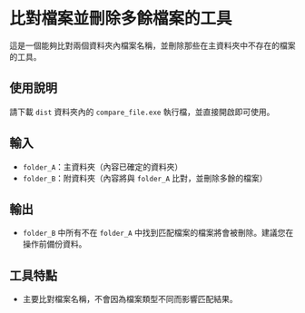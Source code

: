 # 比對檔案並刪除多餘檔案的工具

這是一個能夠比對兩個資料夾內檔案名稱，並刪除那些在主資料夾中不存在的檔案的工具。

## 使用說明

請下載 `dist` 資料夾內的 `compare_file.exe` 執行檔，並直接開啟即可使用。

## 輸入

- `folder_A`：主資料夾（內容已確定的資料夾）
- `folder_B`：附資料夾（內容將與 `folder_A` 比對，並刪除多餘的檔案）

## 輸出

- `folder_B` 中所有不在 `folder_A` 中找到匹配檔案的檔案將會被刪除。建議您在操作前備份資料。

## 工具特點

- 主要比對檔案名稱，不會因為檔案類型不同而影響匹配結果。
